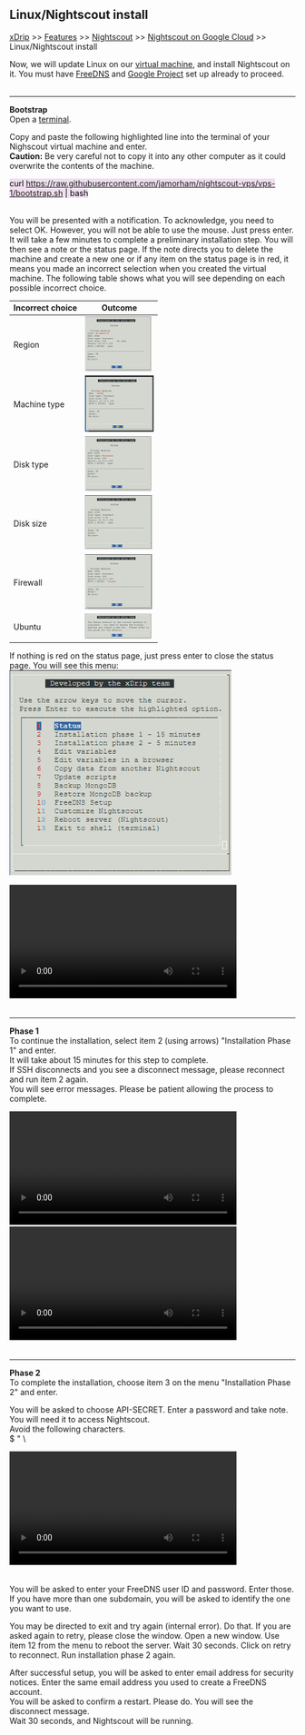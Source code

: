 ## Linux/Nightscout install  
[xDrip](../../README.md) >> [Features](../Features_page) >> [Nightscout](../Nightscout_page) >> [Nightscout on Google Cloud](./GoogleCloud) >> Linux/Nightscout install  
  
Now, we will update Linux on our [virtual machine](./NS_FreeTier), and install Nightscout on it.  You must have [FreeDNS](./FreeDNS.md) and [Google Project](./NS_GCProject.md) set up already to proceed.  
<br/>  
  
---  
  
**Bootstrap**    
Open a [terminal](./Terminal.md).  

Copy and paste the following highlighted line into the terminal of your Nighscout virtual machine and enter.  
**Caution:** Be very careful not to copy it into any other computer as it could overwrite the contents of the machine.  
  
<mark style="background-color: #eFdFef">curl https://raw.githubusercontent.com/jamorham/nightscout-vps/vps-1/bootstrap.sh | bash</mark>  
<br/>  
  
You will be presented with a notification.  To acknowledge, you need to select OK.  However, you will not be able to use the mouse.  Just press enter.  
It will take a few minutes to complete a preliminary installation step.  You will then see a note or the status page.  If the note directs you to delete the machine and create a new one or if any item on the status page is in red, it means you made an incorrect selection when you created the virtual machine.  The following table shows what you will see depending on each possible incorrect choice.  
  
| Incorrect choice | Outcome |  
| ---------------- | ----------- |  
| Region | [<img src="./images/Region_Icon.png">](./images/Region.png) |  
| Machine type | [<img src="./images/NoMicro_icon.png">](./images/NoMicro.png) |  
| Disk type | [<img src="./images/NotStandard_Icon.png">](./images/NotStandard.png) |  
| Disk size | [<img src="./images/DiskSize_Icon.png">](./images/DiskSize.png) |  
| Firewall | [<img src="./images/Firewall_Icon.png">](./images/Firewall.png) |  
| Ubuntu | [<img src="./images/WrongUbuntu_Icon.png">](./images/WrongUbuntu.png) |  
  
If nothing is red on the status page, just press enter to close the status page.  You will see this menu:  
![](./images/Menu.png)  
  
<video width="400" controlsList="nodownload" src="./video/Install1.mp4" controls>  
</video>  
<br/>  
<br/>  
  
---  
  
**Phase 1**  
To continue the installation, select item 2 (using arrows) "Installation Phase 1" and enter.  
It will take about 15 minutes for this step to complete.  
If SSH disconnects and you see a disconnect message, please reconnect and run item 2 again.  
You will see error messages.  Please be patient allowing the process to complete.  
  
<video width="400" controlsList="nodownload" src="./video/Install2.mp4" controls>  
</video>  
<video width="400" controlsList="nodownload" src="./video/Install3.mp4" controls>  
</video>  
<br/>  
<br/>  
  
---
  
**Phase 2**  
To complete the installation, choose item 3 on the menu "Installation Phase 2" and enter.    
  
You will be asked to choose API-SECRET.  Enter a password and take note.  You will need it to access Nightscout.  
Avoid the following characters.  
$ " \   
  
<video width="400" controlsList="nodownload" src="./video/Install4.mp4" controls>  
</video>  
<br/>  
<br/>  
  
You will be asked to enter your FreeDNS user ID and password.  Enter those.  If you have more than one subdomain, you will be asked to identify the one you want to use.  
  
You may be directed to exit and try again (internal error).  Do that.  If you are asked again to retry, please close the window.  Open a new window.  Use item 12 from the menu to reboot the server.  Wait 30 seconds.  Click on retry to reconnect.  Run installation phase 2 again.  
  
After successful setup, you will be asked to enter email address for security notices.  Enter the same email address you used to create a FreeDNS account.  
You will be asked to confirm a restart.  Please do.  You will see the disconnect message.  
Wait 30 seconds, and Nightscout will be running.  
 
